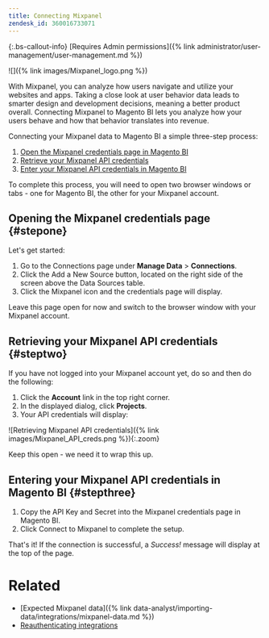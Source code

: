 ```yaml
---
title: Connecting Mixpanel
zendesk_id: 360016733071
---
```


{:.bs-callout-info}
[Requires Admin permissions]({% link administrator/user-management/user-management.md %})

![]({% link images/Mixpanel_logo.png %})

With Mixpanel, you can analyze how users navigate and utilize your websites and apps. Taking a close look at user behavior data leads to smarter design and development decisions, meaning a better product overall. Connecting Mixpanel to Magento BI lets you analyze how your users behave and how that behavior translates into revenue.

Connecting your Mixpanel data to Magento BI a simple three-step process:

1. [Open the Mixpanel credentials page in Magento BI](#stepone)
1. [Retrieve your Mixpanel API credentials](#steptwo)
1. [Enter your Mixpanel API credentials in Magento BI](#stepthree)

To complete this process, you will need to open two browser windows or tabs - one for Magento BI, the other for your Mixpanel account.

## Opening the Mixpanel credentials page {#stepone}

Let's get started:

1. Go to the Connections page under **Manage Data** > **Connections**.
1. Click the Add a New Source button, located on the right side of the screen above the Data Sources table.
1. Click the Mixpanel icon and the credentials page will display.

Leave this page open for now and switch to the browser window with your Mixpanel account.

## Retrieving your Mixpanel API credentials {#steptwo}

If you have not logged into your Mixpanel account yet, do so and then do the following:

1. Click the **Account** link in the top right corner.
1. In the displayed dialog, click **Projects**.
1. Your API credentials will display:

![Retrieving Mixpanel API credentials]({% link images/Mixpanel_API_creds.png %}){:.zoom}

Keep this open - we need it to wrap this up.

## Entering your Mixpanel API credentials in Magento BI {#stepthree}

1. Copy the API Key and Secret into the Mixpanel credentials page in Magento BI.
1. Click Connect to Mixpanel to complete the setup.

That's it! If the connection is successful, a _Success!_ message will display at the top of the page.

# Related

* [Expected Mixpanel data]({% link data-analyst/importing-data/integrations/mixpanel-data.md %})
* [Reauthenticating integrations](https://support.magento.com/hc/en-us/articles/360016733151)
